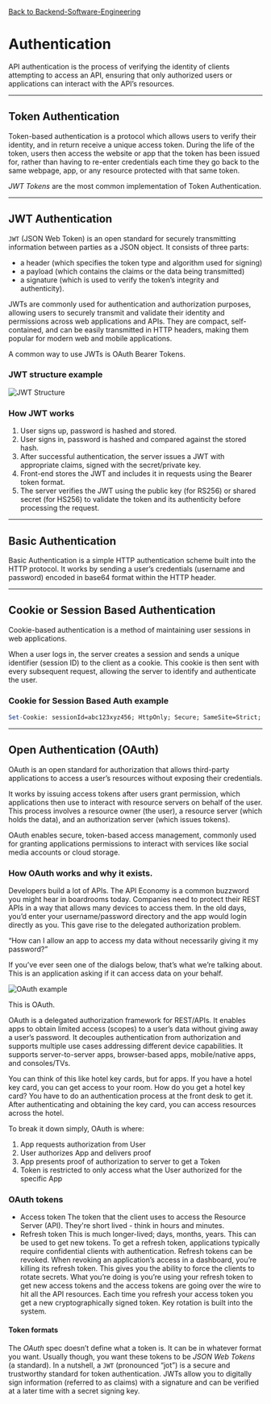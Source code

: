 [Back to Backend-Software-Engineering](backend-software-engineering.md)

# Authentication

API authentication is the process of verifying the identity of clients attempting to access an API, ensuring that only authorized users or applications can interact with the API’s resources.

---
## Token Authentication

Token-based authentication is a protocol which allows users to verify their identity, and in return receive a unique access token. During the life of the token, users then access the website or app that the token has been issued for, rather than having to re-enter credentials each time they go back to the same webpage, app, or any resource protected with that same token.

*JWT Tokens* are the most common implementation of Token Authentication.

---
## JWT Authentication

`JWT` (JSON Web Token) is an open standard for securely transmitting information between parties as a JSON object. It consists of three parts:

- a header (which specifies the token type and algorithm used for signing)
- a payload (which contains the claims or the data being transmitted)
- a signature (which is used to verify the token’s integrity and authenticity).

JWTs are commonly used for authentication and authorization purposes, allowing users to securely transmit and validate their identity and permissions across web applications and APIs. They are compact, self-contained, and can be easily transmitted in HTTP headers, making them popular for modern web and mobile applications.

A common way to use JWTs is OAuth Bearer Tokens.

### JWT structure example

![JWT Structure](jwt-decoded.png)

### How JWT works

1. User signs up, password is hashed and stored.
2. User signs in, password is hashed and compared against the stored hash.
3. After successful authentication, the server issues a JWT with appropriate claims, signed with the secret/private key.
4. Front-end stores the JWT and includes it in requests using the Bearer token format.
5. The server verifies the JWT using the public key (for RS256) or shared secret (for HS256) to validate the token and its authenticity before processing the request.

---
## Basic Authentication

Basic Authentication is a simple HTTP authentication scheme built into the HTTP protocol. It works by sending a user’s credentials (username and password) encoded in base64 format within the HTTP header.

---
## Cookie or Session Based Authentication

Cookie-based authentication is a method of maintaining user sessions in web applications.

When a user logs in, the server creates a session and sends a unique identifier (session ID) to the client as a cookie. This cookie is then sent with every subsequent request, allowing the server to identify and authenticate the user.

### Cookie for Session Based Auth example

```mathematica
Set-Cookie: sessionId=abc123xyz456; HttpOnly; Secure; SameSite=Strict; Path=/; Max-Age=3600`
```

---
## Open Authentication (OAuth)

OAuth is an open standard for authorization that allows third-party applications to access a user’s resources without exposing their credentials.

It works by issuing access tokens after users grant permission, which applications then use to interact with resource servers on behalf of the user. This process involves a resource owner (the user), a resource server (which holds the data), and an authorization server (which issues tokens).

OAuth enables secure, token-based access management, commonly used for granting applications permissions to interact with services like social media accounts or cloud storage.

### How OAuth works and why it exists.

Developers build a lot of APIs. The API Economy is a common buzzword you might hear in boardrooms today. Companies need to protect their REST APIs in a way that allows many devices to access them. In the old days, you’d enter your username/password directory and the app would login directly as you. This gave rise to the delegated authorization problem.

“How can I allow an app to access my data without necessarily giving it my password?”

If you’ve ever seen one of the dialogs below, that’s what we’re talking about. This is an application asking if it can access data on your behalf.

![OAuth example](oauth.png)

This is OAuth.

OAuth is a delegated authorization framework for REST/APIs. It enables apps to obtain limited access (scopes) to a user’s data without giving away a user’s password. It decouples authentication from authorization and supports multiple use cases addressing different device capabilities. It supports server-to-server apps, browser-based apps, mobile/native apps, and consoles/TVs.

You can think of this like hotel key cards, but for apps. If you have a hotel key card, you can get access to your room. How do you get a hotel key card? You have to do an authentication process at the front desk to get it. After authenticating and obtaining the key card, you can access resources across the hotel.

To break it down simply, OAuth is where:

1. App requests authorization from User
2. User authorizes App and delivers proof
3. App presents proof of authorization to server to get a Token
4. Token is restricted to only access what the User authorized for the specific App

### OAuth tokens

- Access token
  The token that the client uses to access the Resource Server (API). They're short lived - think in hours and minutes.
- Refresh token
  This is much longer-lived; days, months, years. This can be used to get new tokens. To get a refresh token, applications typically require confidential clients with authentication. Refresh tokens can be revoked.
  When revoking an application’s access in a dashboard, you’re killing its refresh token. This gives you the ability to force the clients to rotate secrets. What you’re doing is you’re using your refresh token to get new access tokens and the access tokens are going over the wire to hit all the API resources. Each time you refresh your access token you get a new cryptographically signed token. Key rotation is built into the system.

#### Token formats

The _OAuth_ spec doesn’t define what a token is. It can be in whatever format you want. Usually though, you want these tokens to be _JSON Web Tokens_ (a standard). In a nutshell, a `JWT` (pronounced “jot”) is a secure and trustworthy standard for token authentication. JWTs allow you to digitally sign information (referred to as claims) with a signature and can be verified at a later time with a secret signing key.

